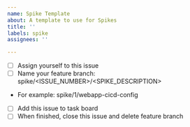 ```yaml
---
name: Spike Template
about: A template to use for Spikes
title: ''
labels: spike
assignees: ''

---
```


- [ ] Assign yourself to this issue
- [ ] Name your feature branch: spike/<ISSUE_NUMBER>/<SPIKE_DESCRIPTION>
- For example: spike/1/webapp-cicd-config
- [ ] Add this issue to task board
- [ ] When finished, close this issue and delete feature branch
